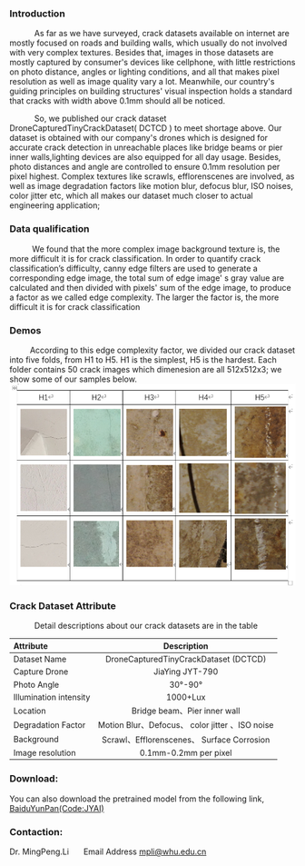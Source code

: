 

### Introduction 
&ensp; &ensp; &ensp; &ensp; As far as we have surveyed, crack datasets available on internet are mostly 
focused on roads and building walls, which usually do not involved with very 
complex textures. Besides that, images in those datasets are mostly captured by 
consumer's devices like cellphone, with little restrictions on photo distance,
angles or lighting conditions, and all that makes pixel resolution as well as image quality vary a lot. Meanwhile, our country's guiding 
principles on building structures' visual inspection holds a standard that cracks with 
width above 0.1mm should all be noticed.

&ensp; &ensp; &ensp; &ensp; So, we published our crack dataset DroneCapturedTinyCrackDataset( DCTCD ) to meet shortage above. Our dataset is 
obtained with our company's drones which is designed for accurate crack detection in unreachable places like bridge beams or pier inner walls,lighting devices are also equipped for 
all day usage. Besides, photo distances and angle are controlled to ensure 0.1mm resolution per pixel 
highest. Complex textures like scrawls, efflorenscenes are 
involved, as well as image degradation factors like motion blur, defocus blur, ISO 
noises, color jitter etc, which all makes our dataset much closer to actual 
engineering application;
### Data qualification 
&ensp; &ensp; &ensp; &ensp;We found that the more complex image background texture is, the more 
difficult it is for crack classification. In order to quantify crack classification’s 
difficulty, canny edge filters are used to generate a corresponding edge image, the 
total sum of edge image' s gray value are calculated and then divided with pixels' 
sum of the edge image, to produce a factor as we called edge complexity. The larger 
the factor is, the more difficult it is for crack classification
### Demos 
&ensp; &ensp;&ensp; &ensp;According to this edge complexity factor, we divided our crack dataset into five folds, 
from H1 to H5. H1 is the simplest, H5 is the hardest. Each folder contains 50 crack 
images which dimenesion are all 512x512x3; we show some of our samples below.
     ![img_5.png](https://github.com/JY-AI-Tech/CrackDataset/blob/main/img_5.png)
### Crack Dataset Attribute
&ensp; &ensp; &ensp; &ensp; Detail descriptions about our crack datasets are in the table
<br>
     
|  Attribute     | Description   |
| :---        |    :----:   |
| Dataset Name      |     DroneCapturedTinyCrackDataset (DCTCD)  |
| Capture Drone   | JiaYing JYT-790       |
| Photo Angle   |  30°-90°     |
| Illumination intensity   |  1000+Lux     |
| Location   |    Bridge beam、Pier inner wall |
| Degradation Factor   |   Motion Blur、Defocus、 color jitter 、ISO noise    |
| Background  |    Scrawl、Efflorenscenes、 Surface Corrosion  |
| Image resolution  | 0.1mm-0.2mm per pixel    |


### Download:
You can also download the pretrained model from the following link,
[BaiduYunPan(Code:JYAI)](https://pan.baidu.com/s/1lggZx5sAJVjHv-_y3Qz0CA) 
### Contaction:
 Dr. MingPeng.Li  &ensp; &ensp;   Email Address mpli@whu.edu.cn 
